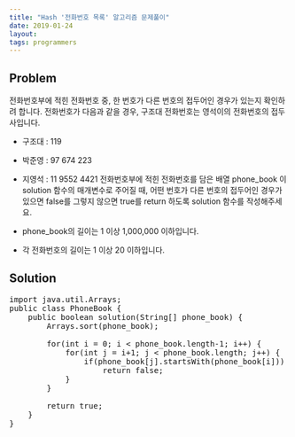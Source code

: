 ```yaml
---
title: "Hash '전화번호 목록' 알고리즘 문제풀이"
date: 2019-01-24
layout:
tags: programmers
---
```


## Problem
전화번호부에 적힌 전화번호 중, 한 번호가 다른 번호의 접두어인 경우가 있는지 확인하려 합니다.
전화번호가 다음과 같을 경우, 구조대 전화번호는 영석이의 전화번호의 접두사입니다.
- 구조대 : 119
- 박준영 : 97 674 223
- 지영석 : 11 9552 4421
전화번호부에 적힌 전화번호를 담은 배열 phone_book 이 solution 함수의 매개변수로 주어질 때, 어떤 번호가 다른 번호의 접두어인 경우가 있으면 false를 그렇지 않으면 true를 return 하도록 solution 함수를 작성해주세요.

- phone_book의 길이는 1 이상 1,000,000 이하입니다.
- 각 전화번호의 길이는 1 이상 20 이하입니다.

## Solution
<pre>
import java.util.Arrays;
public class PhoneBook {
	public boolean solution(String[] phone_book) {
        Arrays.sort(phone_book);
               
        for(int i = 0; i < phone_book.length-1; i++) {
			for(int j = i+1; j < phone_book.length; j++) {
				if(phone_book[j].startsWith(phone_book[i]))
					return false;					
			}
		}
        
        return true;
    }
}    
